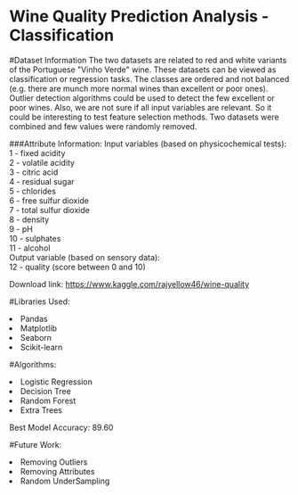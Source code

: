 
# Wine Quality Prediction Analysis - Classification

#Dataset Information
The two datasets are related to red and white variants of the Portuguese "Vinho Verde" wine. These datasets can be viewed as classification or regression tasks. The classes are ordered and not balanced (e.g. there are munch more normal wines than excellent or poor ones). Outlier detection algorithms could be used to detect the few excellent or poor wines. Also, we are not sure if all input variables are relevant. So it could be interesting to test feature selection methods. Two datasets were combined and few values were randomly removed.

###Attribute Information:
Input variables (based on physicochemical tests): \
1 - fixed acidity \
2 - volatile acidity \
3 - citric acid \
4 - residual sugar \
5 - chlorides \
6 - free sulfur dioxide \
7 - total sulfur dioxide \
8 - density \
9 - pH \
10 - sulphates \
11 - alcohol \
Output variable (based on sensory data): \
12 - quality (score between 0 and 10)

Download link: https://www.kaggle.com/rajyellow46/wine-quality

#Libraries Used:
<li>Pandas
<li>Matplotlib
<li>Seaborn
<li>Scikit-learn

#Algorithms:
<li>Logistic Regression
<li>Decision Tree
<li>Random Forest
<li>Extra Trees

Best Model Accuracy: 89.60

#Future Work:

<li>Removing Outliers
<li>Removing Attributes
<li>Random UnderSampling
